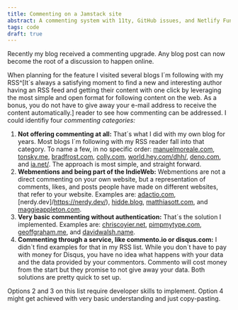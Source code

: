 ```yaml
---
title: Commenting on a Jamstack site
abstract: A commenting system with 11ty, GitHub issues, and Netlify Functions
tags: code
draft: true
---
```

Recently my blog received a commenting upgrade. Any blog post can now become the root of a discussion to happen online.

When planning for the feature I visited several blogs I´m following with my RSS^[It´s always a satisfying moment to find a new and interesting author having an RSS feed and getting their content with one click by leveraging the most simple and open format for following content on the web. As a bonus, you do not have to give away your e-mail address to receive the content automatically.] reader to see how commenting can be addressed. I could identifiy four *commenting categories:*

1. **Not offering commenting at all:** That´s what I did with my own blog for years. Most blogs I´m following with my RSS reader fall into that category. To name a few, in no specific order: [manuelmoreale.com](https://manuelmoreale.com/), [tonsky.me](https://tonsky.me/blog/), [bradfrost.com](https://bradfrost.com/blog/), [colly.com](https://colly.com/), [world.hey.com/dhh/](https://world.hey.com/dhh/), [deno.com](https://deno.com/blog/), and [ia.net/](https://ia.net/news/). The approach is most simple, and straight forward.
2. **Webmentions and being part of the IndieWeb:** Webmentions are not a direct commenting on your own website, but a representation of comments, likes, and posts people have made on different websites, that refer to your website. Examples are: [adactio.com](https://adactio.com/notes/), [nerdy.dev]/https://nerdy.dev/), [hidde.blog](https://hidde.blog/), [matthiasott.com](https://matthiasott.com/),  and [maggieappleton.com](https://maggieappleton.com/).
3. **Very basic commenting without authentication:** That´s the solution I implemented. Examples are: [chriscoyier.net](https://chriscoyier.net/), [pimpmytype.com](https://pimpmytype.com/), [geoffgraham.me](https://geoffgraham.me/), and [davidwalsh.name](https://davidwalsh.name/).
4. **Commenting through a service, like  commento.io or disqus.com:** I didn´t find examples for that in my RSS list. While you don´t have to pay with money for Disqus, you have no idea what happens with your data and the data provided by your commentors. Commento will cost money from the start but they promise to not give away your data. Both solutions are pretty quick to set up.

Options 2 and 3 on this list require developer skills to implement. Option 4 might get achieved with very basic understanding and just copy-pasting.
